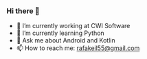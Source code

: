 ### Hi there 👋

- 🔭 I’m currently working at CWI Software
- 🌱 I’m currently learning Python
- 💬 Ask me about Android and Kotlin
- 📫 How to reach me: rafakeil55@gmail.com

<!-- <div align="center">
  <a href="https://github.com/rafael-keil">
  <img height="180em" src="https://github-readme-stats.vercel.app/api?username=rafael-keil&show_icons=true&theme=tokyonight&include_all_commits=true&count_private=true"/>
  <img height="180em" src="https://github-readme-stats.vercel.app/api/top-langs/?username=rafael-keil&layout=compact&langs_count=7&theme=tokyonight"/>
</div> -->
